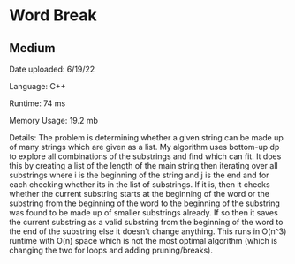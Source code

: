 
# Word Break

## Medium

Date uploaded: 6/19/22

Language: C++

Runtime: 74 ms

Memory Usage: 19.2 mb

Details: The problem is determining whether a given string can be made up of many strings which are given as a list. My algorithm uses bottom-up dp to explore all combinations of the substrings and find which can fit. It does this by creating a list of the length of the main string then iterating over all substrings where i is the beginning of the string and j is the end and for each checking whether its in the list of substrings. If it is, then it checks whether the current substring starts at the beginning of the word or the substring from the beginning of the word to the beginning of the substring was found to be made up of smaller substrings already. If so then it saves the current substring as a valid substring from the beginning of the word to the end of the substring else it doesn't change anything. This runs in O(n^3) runtime with O(n) space which is not the most optimal algorithm (which is changing the two for loops and adding pruning/breaks).

